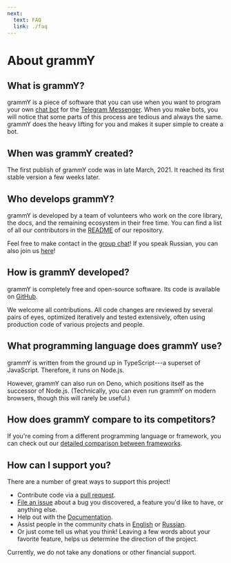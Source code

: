 ```yaml
---
next:
  text: FAQ
  link: ./faq
---
```


# About grammY

## What is grammY?

grammY is a piece of software that you can use when you want to program your own [chat bot](https://core.telegram.org/bots) for the [Telegram Messenger](https://telegram.org).
When you make bots, you will notice that some parts of this process are tedious and always the same.
grammY does the heavy lifting for you and makes it super simple to create a bot.

## When was grammY created?

The first publish of grammY code was in late March, 2021.
It reached its first stable version a few weeks later.

## Who develops grammY?

grammY is developed by a team of volunteers who work on the core library, the docs, and the remaining ecosystem in their free time.
You can find a list of all our contributors in the [README](https://github.com/grammyjs/grammY#contributors-) of our repository.

Feel free to make contact in the [group chat](https://t.me/grammyjs)!
If you speak Russian, you can also join us [here](https://t.me/grammyjs_ru)!

## How is grammY developed?

grammY is completely free and open-source software.
Its code is available on [GitHub](https://github.com/grammyjs/grammY).

We welcome all contributions.
All code changes are reviewed by several pairs of eyes, optimized iteratively and tested extensively, often using production code of various projects and people.

## What programming language does grammY use?

grammY is written from the ground up in TypeScript---a superset of JavaScript.
Therefore, it runs on Node.js.

However, grammY can also run on Deno, which positions itself as the successor of Node.js.
(Technically, you can even run grammY on modern browsers, though this will rarely be useful.)

## How does grammY compare to its competitors?

If you're coming from a different programming language or framework, you can check out our [detailed comparison between frameworks](./comparison).

## How can I support you?

There are a number of great ways to support this project!

- Contribute code via a [pull request](https://github.com/grammyjs/grammY/pulls).
- [File an issue](https://github.com/grammyjs/grammY/issues/new) about a bug you discovered, a feature you'd like to have, or anything else.
- Help out with the [Documentation](https://github.com/grammyjs/website).
- Assist people in the community chats in [English](https://t.me/grammyjs) or [Russian](https://t.me/grammyjs_ru).
- Or just come tell us what you think!
  Leaving a few words about your favorite feature, helps us determine the direction of the project.

Currently, we do not take any donations or other financial support.
